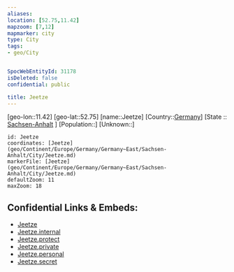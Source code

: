 ```yaml
---
aliases: 
location: [52.75,11.42]
mapzoom: [7,12] 
mapmarker: city 
type: City
tags:
- geo/City


SpocWebEntityId: 31178
isDeleted: false
confidential: public

title: Jeetze
---
```

[geo-lon::11.42]
[geo-lat::52.75]
[name::Jeetze]
[Country::[Germany](geo/Continent/Europe/Germany.md)]
[State :: [Sachsen-Anhalt](geo/Continent/Europe/Germany/Germany~East/Sachsen-Anhalt.md) ]
[Population::]
[Unknown::]


```leaflet
id: Jeetze
coordinates: [Jeetze](geo/Continent/Europe/Germany/Germany~East/Sachsen-Anhalt/City/Jeetze.md)
markerFile: [Jeetze](geo/Continent/Europe/Germany/Germany~East/Sachsen-Anhalt/City/Jeetze.md)
defaultZoom: 11 
maxZoom: 18
```


## Confidential Links & Embeds: 
- [Jeetze](../../../../../../../../_public/geo/Continent/Europe/Germany/Germany~East/Sachsen-Anhalt/City/Jeetze.md) 
- [Jeetze.internal](../../../../../../../../_internal/geo/Continent/Europe/Germany/Germany~East/Sachsen-Anhalt/City/Jeetze.internal.md) 
- [Jeetze.protect](../../../../../../../../_protect/geo/Continent/Europe/Germany/Germany~East/Sachsen-Anhalt/City/Jeetze.protect.md) 
- [Jeetze.private](../../../../../../../../_private/geo/Continent/Europe/Germany/Germany~East/Sachsen-Anhalt/City/Jeetze.private.md) 
- [Jeetze.personal](../../../../../../../../_personal/geo/Continent/Europe/Germany/Germany~East/Sachsen-Anhalt/City/Jeetze.personal.md) 
- [Jeetze.secret](../../../../../../../../_secret/geo/Continent/Europe/Germany/Germany~East/Sachsen-Anhalt/City/Jeetze.secret.md) 
